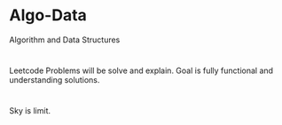 # Algo-Data
Algorithm and Data Structures
#

Leetcode Problems will be solve and explain. Goal is fully functional and understanding solutions.

#

Sky is limit.

#

